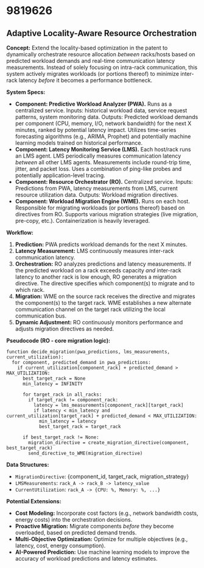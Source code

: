 # 9819626

## Adaptive Locality-Aware Resource Orchestration

**Concept:** Extend the locality-based optimization in the patent to dynamically orchestrate resource allocation *between* racks/hosts based on predicted workload demands and real-time communication latency measurements.  Instead of solely focusing on intra-rack communication, this system actively migrates workloads (or portions thereof) to minimize inter-rack latency *before* it becomes a performance bottleneck.

**System Specs:**

*   **Component: Predictive Workload Analyzer (PWA).**  Runs as a centralized service.  Inputs: historical workload data, service request patterns, system monitoring data. Outputs:  Predicted workload demands per component (CPU, memory, I/O, network bandwidth) for the next X minutes, ranked by potential latency impact.  Utilizes time-series forecasting algorithms (e.g., ARIMA, Prophet) and potentially machine learning models trained on historical performance.
*   **Component: Latency Monitoring Service (LMS).**  Each host/rack runs an LMS agent. LMS periodically measures communication latency *between* all other LMS agents.  Measurements include round-trip time, jitter, and packet loss.  Uses a combination of ping-like probes and potentially application-level tracing.
*   **Component: Resource Orchestrator (RO).** Centralized service. Inputs: Predictions from PWA, latency measurements from LMS, current resource utilization data. Outputs:  Workload migration directives.
*   **Component: Workload Migration Engine (WME).** Runs on each host. Responsible for migrating workloads (or portions thereof) based on directives from RO. Supports various migration strategies (live migration, pre-copy, etc.). Containerization is heavily leveraged.

**Workflow:**

1.  **Prediction:** PWA predicts workload demands for the next X minutes.
2.  **Latency Measurement:** LMS continuously measures inter-rack communication latency.
3.  **Orchestration:** RO analyzes predictions and latency measurements. If the predicted workload on a rack exceeds capacity *and* inter-rack latency to another rack is low enough, RO generates a migration directive. The directive specifies which component(s) to migrate and to which rack.
4.  **Migration:** WME on the source rack receives the directive and migrates the component(s) to the target rack. WME establishes a new alternate communication channel on the target rack utilizing the local communication bus.
5.  **Dynamic Adjustment:** RO continuously monitors performance and adjusts migration directives as needed.

**Pseudocode (RO - core migration logic):**

```
function decide_migration(pwa_predictions, lms_measurements, current_utilization):
  for component, predicted_demand in pwa_predictions:
    if current_utilization[component_rack] + predicted_demand > MAX_UTILIZATION:
      best_target_rack = None
      min_latency = INFINITY

      for target_rack in all_racks:
        if target_rack != component_rack:
          latency = lms_measurements[component_rack][target_rack]
          if latency < min_latency and current_utilization[target_rack] + predicted_demand < MAX_UTILIZATION:
            min_latency = latency
            best_target_rack = target_rack

      if best_target_rack != None:
        migration_directive = create_migration_directive(component, best_target_rack)
        send_directive_to_WME(migration_directive)
```

**Data Structures:**

*   `MigrationDirective`:  {component\_id, target\_rack, migration\_strategy}
*   `LMSMeasurements`:  `rack_A -> rack_B -> latency_value`
*   `CurrentUtilization`: `rack_A -> {CPU: %, Memory: %, ...}`

**Potential Extensions:**

*   **Cost Modeling:** Incorporate cost factors (e.g., network bandwidth costs, energy costs) into the orchestration decisions.
*   **Proactive Migration:** Migrate components *before* they become overloaded, based on predicted demand trends.
*   **Multi-Objective Optimization:** Optimize for multiple objectives (e.g., latency, cost, energy consumption).
*   **AI-Powered Prediction:**  Use machine learning models to improve the accuracy of workload predictions and latency estimates.